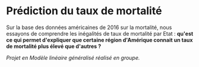 # Prédiction du taux de mortalité

Sur la base des données américaines de 2016 sur la mortalité, nous essayons de comprendre les inégalités de taux de mortalité par Etat : __qu'est ce qui permet d'expliquer que certaine région d'Amérique connait un taux de mortalité plus élevé que d'autres ?__

_Projet en Modèle linéaire généralisé réalisé en groupe._
